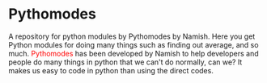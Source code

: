 # Pythomodes
A repository for python modules by Pythomodes by Namish. Here you get Python modules for doing many things such as finding out average, and so much. <span style="color: red;">Pythomodes</span> has been developed by Namish to help developers and people do many things in python that we can't do normally, can we? It makes us easy to code in python than using the direct codes.
